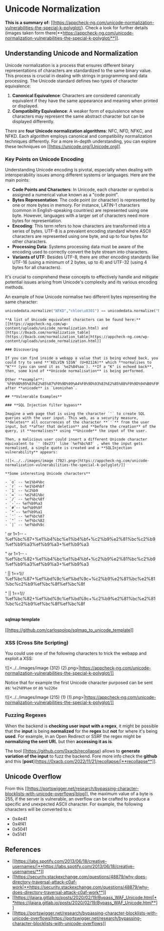 # Unicode Normalization


**This is a summary of:** [[https://appcheck-ng.com/unicode-normalization-vulnerabilities-the-special-k-polyglot/). Check a look for further details (images taken form there|**https://appcheck-ng.com/unicode-normalization-vulnerabilities-the-special-k-polyglot/**]].

## Understanding Unicode and Normalization

Unicode normalization is a process that ensures different binary representations of characters are standardized to the same binary value. This process is crucial in dealing with strings in programming and data processing. The Unicode standard defines two types of character equivalence:

1. **Canonical Equivalence**: Characters are considered canonically equivalent if they have the same appearance and meaning when printed or displayed.
2. **Compatibility Equivalence**: A weaker form of equivalence where characters may represent the same abstract character but can be displayed differently.

There are **four Unicode normalization algorithms**: NFC, NFD, NFKC, and NFKD. Each algorithm employs canonical and compatibility normalization techniques differently. For a more in-depth understanding, you can explore these techniques on [[https://unicode.org/|Unicode.org]].

### Key Points on Unicode Encoding

Understanding Unicode encoding is pivotal, especially when dealing with interoperability issues among different systems or languages. Here are the main points:

- **Code Points and Characters**: In Unicode, each character or symbol is assigned a numerical value known as a "code point".
- **Bytes Representation**: The code point (or character) is represented by one or more bytes in memory. For instance, LATIN-1 characters (common in English-speaking countries) are represented using one byte. However, languages with a larger set of characters need more bytes for representation.
- **Encoding**: This term refers to how characters are transformed into a series of bytes. UTF-8 is a prevalent encoding standard where ASCII characters are represented using one byte, and up to four bytes for other characters.
- **Processing Data**: Systems processing data must be aware of the encoding used to correctly convert the byte stream into characters.
- **Variants of UTF**: Besides UTF-8, there are other encoding standards like UTF-16 (using a minimum of 2 bytes, up to 4) and UTF-32 (using 4 bytes for all characters).

It's crucial to comprehend these concepts to effectively handle and mitigate potential issues arising from Unicode's complexity and its various encoding methods.

An example of how Unicode normalise two different bytes representing the same character:

```python
unicodedata.normalize("NFKD","chloe\u0301") == unicodedata.normalize("NFKD", "chlo\u00e9")
```
```
**A list of Unicode equivalent characters can be found here:** [[https://appcheck-ng.com/wp-content/uploads/unicode_normalization.html) and [https://0xacb.com/normalization_table](https://0xacb.com/normalization_table|https://appcheck-ng.com/wp-content/uploads/unicode_normalization.html]]

### Discovering

If you can find inside a webapp a value that is being echoed back, you could try to send **‘KELVIN SIGN’ (U+0212A)** which **normalises to "K"** (you can send it as `%e2%84%aa`). **If a "K" is echoed back**, then, some kind of **Unicode normalisation** is being performed.

Other **example**: `%F0%9D%95%83%E2%85%87%F0%9D%99%A4%F0%9D%93%83%E2%85%88%F0%9D%94%B0%F0%9D%94%A5%F0%9D%99%96%F0%9D%93%83` after **unicode** is `Leonishan`.

## **Vulnerable Examples**

### **SQL Injection filter bypass**

Imagine a web page that is using the character `'` to create SQL queries with the user input. This web, as a security measure, **deletes** all occurrences of the character **`'`** from the user input, but **after that deletion** and **before the creation** of the query, it **normalises** using **Unicode** the input of the user.

Then, a malicious user could insert a different Unicode character equivalent to `' (0x27)` like `%ef%bc%87` , when the input gets normalised, a single quote is created and a **SQLInjection vulnerability** appears:

![[<../../images/image (702).png>|https://appcheck-ng.com/unicode-normalization-vulnerabilities-the-special-k-polyglot/]]

**Some interesting Unicode characters**

- `o` -- %e1%b4%bc
- `r` -- %e1%b4%bf
- `1` -- %c2%b9
- `=` -- %e2%81%bc
- `/` -- %ef%bc%8f
- `-`-- %ef%b9%a3
- `#`-- %ef%b9%9f
- `*`-- %ef%b9%a1
- `'` -- %ef%bc%87
- `"` -- %ef%bc%82
- `|` -- %ef%bd%9c

```
' or 1=1-- -
%ef%bc%87+%e1%b4%bc%e1%b4%bf+%c2%b9%e2%81%bc%c2%b9%ef%b9%a3%ef%b9%a3+%ef%b9%a3

" or 1=1-- -
%ef%bc%82+%e1%b4%bc%e1%b4%bf+%c2%b9%e2%81%bc%c2%b9%ef%b9%a3%ef%b9%a3+%ef%b9%a3

' || 1==1//
%ef%bc%87+%ef%bd%9c%ef%bd%9c+%c2%b9%e2%81%bc%e2%81%bc%c2%b9%ef%bc%8f%ef%bc%8f

" || 1==1//
%ef%bc%82+%ef%bd%9c%ef%bd%9c+%c2%b9%e2%81%bc%e2%81%bc%c2%b9%ef%bc%8f%ef%bc%8f
```
```
#### sqlmap template

[[https://github.com/carlospolop/sqlmap_to_unicode_template]]

### XSS (Cross Site Scripting)

You could use one of the following characters to trick the webapp and exploit a XSS:

![[<../../images/image (312) (2).png>|https://appcheck-ng.com/unicode-normalization-vulnerabilities-the-special-k-polyglot/]]

Notice that for example the first Unicode character purposed can be sent as: `%e2%89%ae` or as `%u226e`

![[<../../images/image (215) (1) (1).png>|https://appcheck-ng.com/unicode-normalization-vulnerabilities-the-special-k-polyglot/]]

### Fuzzing Regexes

When the backend is **checking user input with a regex**, it might be possible that the **input** is being **normalized** for the **regex** but **not** for where it's being **used**. For example, in an Open Redirect or SSRF the regex might be **normalizing the sent UR**L but then **accessing it as is**.

The tool [[https://github.com/0xacb/recollapse)  allows to **generate variation of the input** to fuzz the backend. Fore more info check the **github** and this [**post**](https://0xacb.com/2022/11/21/recollapse/|**recollapse**]].

## Unicode Overflow

From this [[https://portswigger.net/research/bypassing-character-blocklists-with-unicode-overflows|blog]], the maximum value of a byte is 255, if the server is vulnerable, an overflow can be crafted to produce a specific and unexpected ASCII character. For example, the following characters will be converted to `A`:

- 0x4e41
- 0x4f41
- 0x5041
- 0x5141

## References

- [[https://labs.spotify.com/2013/06/18/creative-usernames/|**https://labs.spotify.com/2013/06/18/creative-usernames/**]]
- [[https://security.stackexchange.com/questions/48879/why-does-directory-traversal-attack-c0af-work|**https://security.stackexchange.com/questions/48879/why-does-directory-traversal-attack-c0af-work**]]
- [[https://jlajara.gitlab.io/posts/2020/02/19/Bypass_WAF_Unicode.html|**https://jlajara.gitlab.io/posts/2020/02/19/Bypass_WAF_Unicode.html**]]
- [[https://portswigger.net/research/bypassing-character-blocklists-with-unicode-overflows|https://portswigger.net/research/bypassing-character-blocklists-with-unicode-overflows]]

